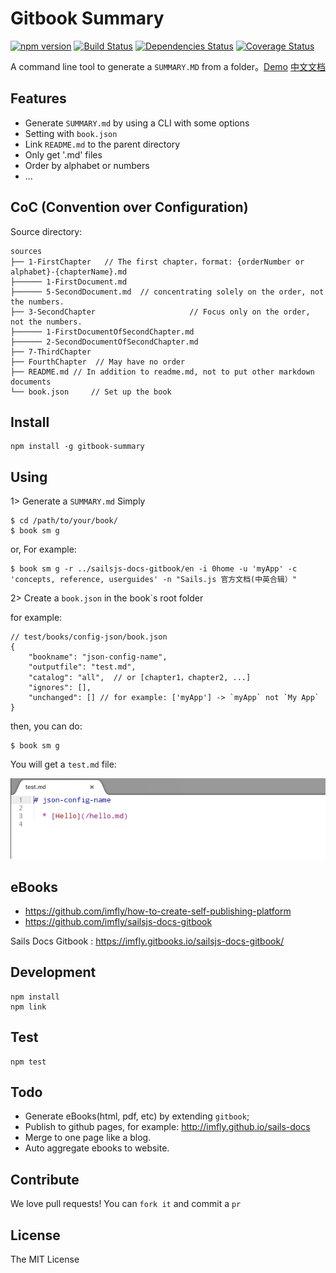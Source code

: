 # Gitbook Summary 

[![npm version](https://badge.fury.io/js/gitbook-summary.svg)](https://badge.fury.io/js/gitbook-summary)
[![Build Status](https://travis-ci.org/imfly/gitbook-summary.png?branch=master)](https://travis-ci.org/imfly/gitbook-summary)
[![Dependencies Status](https://david-dm.org/imfly/gitbook-summary.png)](https://david-dm.org/imfly/gitbook-summary)
[![Coverage Status](https://coveralls.io/repos/imfly/gitbook-summary/badge.png)](https://coveralls.io/r/imfly/gitbook-summary)


A command line tool to generate a `SUMMARY.MD` from a folder。[Demo](http://imfly.github.io/how-to-create-self-publishing-platform) [中文文档](http://imfly.github.io/how-to-create-self-publishing-platform/3-%E5%A6%82%E4%BD%95%E6%89%93%E9%80%A0%E8%87%AA%E5%B7%B1%E7%9A%84%E5%B9%B3%E5%8F%B0%EF%BC%9F/2-Summary%E7%9A%84%E4%BD%BF%E7%94%A8.html)
	
## Features

- Generate `SUMMARY.md` by using a CLI with some options 
- Setting with `book.json`
- Link `README.md` to the parent directory
- Only get '.md' files
- Order by alphabet or numbers
- ...

## CoC (Convention over Configuration) 

Source directory:

```
sources
├── 1-FirstChapter   // The first chapter，format: {orderNumber or alphabet}-{chapterName}.md
├────── 1-FirstDocument.md 
├────── 5-SecondDocument.md  // concentrating solely on the order, not the numbers.
├── 3-SecondChapter                     // Focus only on the order, not the numbers.
├────── 1-FirstDocumentOfSecondChapter.md 
├────── 2-SecondDocumentOfSecondChapter.md  
├── 7-ThirdChapter 
├── FourthChapter  // May have no order
├── README.md // In addition to readme.md, not to put other markdown documents 
└── book.json     // Set up the book 
```

## Install

```
npm install -g gitbook-summary
```

## Using

1> Generate a `SUMMARY.md` Simply

```
$ cd /path/to/your/book/
$ book sm g
``` 

or, For example:

```
$ book sm g -r ../sailsjs-docs-gitbook/en -i 0home -u 'myApp' -c 'concepts, reference, userguides' -n "Sails.js 官方文档(中英合辑）"
```

2> Create a `book.json` in the book`s root folder

for example:

```
// test/books/config-json/book.json
{
    "bookname": "json-config-name",
    "outputfile": "test.md",
    "catalog": "all",  // or [chapter1，chapter2, ...]
    "ignores": [],  
    "unchanged": [] // for example: ['myApp'] -> `myApp` not `My App` 
}
```

then, you can do:

```
$ book sm g
```

You will get a `test.md` file:

![test.md.jpg](doc/img/test.md.jpg)

## eBooks

* https://github.com/imfly/how-to-create-self-publishing-platform
* https://github.com/imfly/sailsjs-docs-gitbook

Sails Docs Gitbook : https://imfly.gitbooks.io/sailsjs-docs-gitbook/

## Development

```
npm install
npm link
```

## Test

```
npm test
```

## Todo

- Generate eBooks(html, pdf, etc) by extending `gitbook`;
- Publish to github pages, for example:  http://imfly.github.io/sails-docs
- Merge to one page like a blog.
- Auto aggregate ebooks to website.

## Contribute

We love pull requests! You can `fork it` and commit a `pr`

## License

The MIT License


